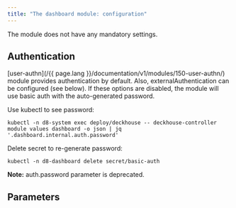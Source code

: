 ```yaml
---
title: "The dashboard module: configuration"
---
```


The module does not have any mandatory settings.

## Authentication

[user-authn](/{{ page.lang }}/documentation/v1/modules/150-user-authn/) module provides authentication by default. Also, externalAuthentication can be configured (see below).
If these options are disabled, the module will use basic auth with the auto-generated password.

Use kubectl to see password:

```shell
kubectl -n d8-system exec deploy/deckhouse -- deckhouse-controller module values dashboard -o json | jq '.dashboard.internal.auth.password'
```

Delete secret to re-generate password:

```shell
kubectl -n d8-dashboard delete secret/basic-auth
```

**Note:** auth.password parameter is deprecated.

## Parameters

<!-- SCHEMA -->
